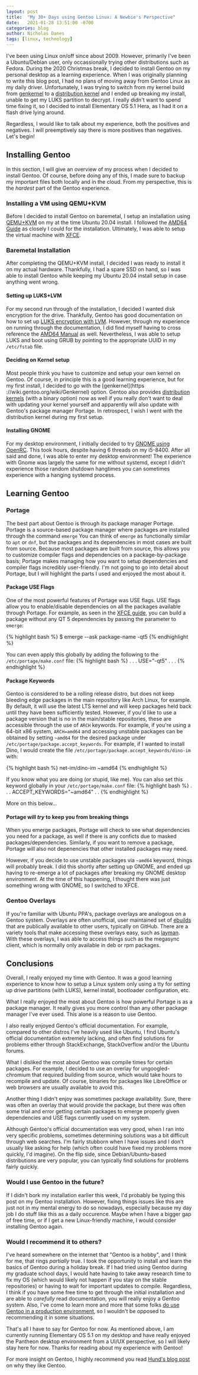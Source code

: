 ```yaml
---
layout: post
title:  "My 30+ Days using Gentoo Linux: A Newbie's Perspective"
date:   2021-01-28 13:51:00 -0700
categories: blog
author: Nicholas Danes
tags: [linux, technology]
---
```


I've been using Linux on/off since about 2009. However, primarily I've been a Ubuntu/Debian user, only occassionally trying other distributions such as Fedora. During the 2020 Christmas break, I decided to install Gentoo on my personal desktop as a learning experience. When I was originally planning to write this blog post, I had no plans of moving away from Gentoo Linux as my daily driver. Unfortunately, I was trying to switch from my kernel build from [genkernel](https://wiki.gentoo.org/wiki/Genkernel) to a [distribution kernel](https://www.gentoo.org/news/2020/09/15/distribution-kernel.html) and I ended up breaking my install, unable to get my LUKS partition to decrypt. I really didn't want to spend time fixing it, so I decided to install Elementary OS 5.1 Hera, as I had it on a flash drive lying around.

Regardless, I would like to talk about my experience, both the positives and negatives. I will preemptively say there is more positives than negatives. Let's begin!

## Installing Gentoo

In this section, I will give an overview of my process when I decided to install Gentoo. Of course, before doing any of this, I made sure to backup my important files both locally and in the cloud. From my perspective, this is the *hardest* part of the Gentoo experience.

### Installing a VM using QEMU+KVM

Before I decided to install Gentoo on baremetal, I setup an installation using [QEMU+KVM](https://www.qemu.org/) on my at the time Ubuntu 20.04 install. I followed the [AMD64 Guide](https://wiki.gentoo.org/wiki/Handbook:AMD64) as closely I could for the installation. Ultimately, I was able to setup the virtual machine with [XFCE](https://xfce.org). 

### Baremetal Installation

After completing the QEMU+KVM install, I decided I was ready to install it on my actual hardware. Thankfully, I had a spare SSD on hand, so I was able to install Gentoo while keeping my Ubuntu 20.04 install setup in case anything went wrong.

#### Setting up LUKS+LVM

For my second run through of the installation, I decided I wanted disk encryption for the drive. Thankfully, Gentoo has good documentation on how to set up [LUKS encryption with LVM](https://wiki.gentoo.org/wiki/Full_Disk_Encryption_From_Scratch_Simplified). However, through my experience on running through the documentation, I did find myself having to cross reference the [AMD64 Manual](https://wiki.gentoo.org/wiki/Handbook:AMD64) as well. Nevertheless, I was able to setup LUKS and boot using GRUB by pointing to the appropriate UUID in my <code>/etc/fstab</code> file.

#### Deciding on Kernel setup

Most people think you have to customize and setup your own kernel on Gentoo. Of course, in principle this is a good learning experience, but for my first install, I decided to go with the [genkernel](https
://wiki.gentoo.org/wiki/Genkernel) option. Gentoo also provides [distribution kernels](https://wiki.gentoo.org/wiki/Handbook:AMD64/Installation/Kernel#Alternative:_Using_distribution_kernels) (with a binary option) now as well if you really don't want to deal with updating your kernel yourself and apparently will also update with Gentoo's package manager Portage. In retrospect, I wish I went with the distribution kernel during my first setup.

#### Installing GNOME

For my desktop environment, I initially decided to try [GNOME using OpenRC](https://wiki.gentoo.org/wiki/GNOME/GNOME_Without_systemd/Gentoo). This took hours, despite having 6 threads on my i5-8400. After all said and done, I was able to enter my desktop environment! The experience with Gnome was largely the same for me without systemd, except I didn't experience those random shutdown hangtimes you can sometimes experience with a hanging systemd process.

## Learning Gentoo

### Portage

The best part about Gentoo is through its package manager Portage. Portage is a source-based package manager where packages are installed through the command <code>emerge</code> You can think of <code>emerge</code> as functionally similar to <code>apt</code> or <code>dnf</code>, but the packages and its dependencies in most cases are built from source. Because most packages are built from source, this allows you to customize compiler flags and dependencies on a package-by-package basis; Portage makes managing how you want to setup dependencies and compiler flags incredibly user-friendly. I'm not going to go into detail about Portage, but I will highlight the parts I used and enjoyed the most about it.

#### Package USE Flags

One of the most powerful features of Portage was USE flags. USE flags allow you to enable/disable dependencies on all the packages available through Portage. For example, as seen in the [XFCE guide](https://wiki.gentoo.org/wiki/Xfce), you can build a package without any QT 5 dependencies by passing the parameter to <code>emerge</code>:

{% highlight bash %}
$ emerge --ask package-name -qt5
{% endhighlight %}

You can even apply this globally by adding the following to the <code>/etc/portage/make.conf</code> file:
{% highlight bash %}
.
.
.
USE="-qt5"
.
.
.
{% endhighlight %}

#### Package Keywords

Gentoo is considered to be a rolling release distro, but does not keep bleeding edge packages in the main repository like Arch Linux, for example. By default, it will use the latest LTS kernel and will keep packages held back until they have been sufficiently tested. However, if you'd like to use a package version that is no in the main/stable repositories, these are accessible through the use of <code>ARCH</code> keywords. For example, if you're using a 64-bit x86 system, <code>ARCH=amd64</code> and accessing unstable packages can be obtained by setting <code>~amd64</code> for the desired package under <code>/etc/portage/package.accept_keywords</code>. For example, if  I wanted to install Dino, I would create the file <code>/etc/portage/package.accept_keywords/dino-im</code> with:

{% highlight bash %}
net-im/dino-im ~amd64
{% endhighlight %}

If you know what you are doing (or stupid, like me). You can also set this keyword globally in your <code>/etc/portage/make.conf</code> file:
{% highlight bash %}
.
.
.
ACCEPT_KEYWORDS="~amd64"
.
.
{% endhighlight %}

More on this below...


#### Portage will *try* to keep you from breaking things

When you emerge packages, Portage will check to see what dependencies you need for a package, as well if there is any conficts due to masked packages/dependencies. Similarly, if you want to remove a package, Portage will also not depenencies that other installed packages may need.

However, if you decide to use unstable packages via <code>~amd64</code> keyword, things will probably break. I did this shortly after setting up GNOME, and ended up having to re-emerge a lot of packages after breaking my GNOME desktop environment. At the time of this happening, I thought there was just something wrong with GNOME, so I switched to XFCE. 

### Gentoo Overlays

If you're familiar with Ubuntu PPA's, package overlays are analogous on a Gentoo system. Overlays are often unofficial, user maintained set of [ebuilds](https://wiki.gentoo.org/wiki/Ebuild) that are publically available to other users, typically on GitHub. There are a variety tools that make accessing these overlays easy, such as [layman](https://wiki.gentoo.org/wiki/Layman). With these overlays, I was able to access things such as the megasync client, which is normally only available in deb or rpm packages. 

## Conclusions

Overall, I really enjoyed my time with Gentoo. It was a good learning experience to know how to setup a Linux system only using a tty for setting up drive partitions (with LUKS), kernel install, bootloader configuration, etc.  

What I really enjoyed the most about Gentoo is how powerful Portage is as a package manager. It really gives you more control than any other package manager I've ever used. This alone is a reason to use Gentoo.

I also really enjoyed Gentoo's official documentation. For example, compared to other distros I've heavily used like Ubuntu, I find Ubuntu's official documentation extremely lacking, and often find solutions for problems either through StackExchange, StackOverflow and/or the Ubuntu forums. 

What I disliked the most about Gentoo was compile times for certain packages. For example, I decided to use an overlay for ungoogled-chromium that required building from source, which would take hours to recompile and update. Of course, binaries for packages like LibreOffice or web browsers are usually available to avoid this. 

Another thing I didn't enjoy was sometimes package availability. Sure, there was often an overlay that would provide the package, but there was often some trial and error getting certain packages to emerge properly given dependencies and USE flags currently used on my system.

Although Gentoo's official documentation was very good, when I ran into very specific problems, sometimes determining solutions was a bit difficult through web searches. I'm fairly stubborn when I have issues and I don't usually like asking for help (which often could have fixed my problems more quickly, I'd imagine). On the flip side, since Debian/Ubuntu-based distributions are very popular, you can typically find solutions for problems fairly quickly. 

### Would I use Gentoo in the future?

If I didn't bork my installation earlier this week, I'd probably be typing this post on my Gentoo installation. However, fixing things issues like this are just not in my mental energy to do so nowadays, especially because my day job I do stuff like this as a daily occurence. Maybe when I have a bigger gap of free time, or if I get a new Linux-friendly machine, I would consider installing Gentoo again.

### Would I recommend it to others?

I've heard somewhere on the internet that "Gentoo is a hobby", and I think for me, that rings *partially* true. I took the opportunity to install and learn the basics of Gentoo during a holiday break. If I had tried using Gentoo during my graduate school days, I would hate having to take away research time to fix my OS (which would likely not happen if you stay on the stable repositories) or having to wait for important updates to compile. Regardless, I think if you have some free time to get through the initial installation and are able to *carefully* read documentation, you will really enjoy a Gentoo system. Also, I've come to learn more and more that some folks [do use Gentoo in a production environment](https://www.youtube.com/watch?v=C0xpWHNdBv4), so I wouldn't be opposed to recommending it in some situations.

That's all I have to say for Gentoo for now. As mentioned above, I am currently running Elementary OS 5.1 on my desktop and have really enjoyed the Pantheon desktop environment from a UI/UX perspective, so I will likely stay here for now. Thanks for reading about my experience with Gentoo!

For more insight on Gentoo, I highly recommend you read [Hund's blog post](https://hunden.linuxkompis.se/2020/05/25/why-i-like-gentoo.html) on why they like Gentoo. 
